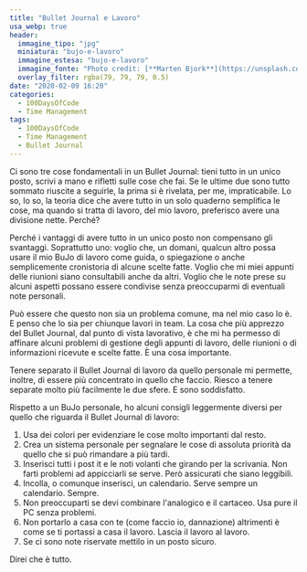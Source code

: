 ```yaml
---
title: "Bullet Journal e Lavoro"
usa_webp: true
header:
  immagine_tipo: "jpg"
  miniatura: "bujo-e-lavoro"
  immagine_estesa: "bujo-e-lavoro"
  immagine_fonte: "Photo credit: [**Marten Bjork**](https://unsplash.com/@martenbjork)"
  overlay_filter: rgba(79, 79, 79, 0.5)
date: "2020-02-09 16:20"
categories:
  - 100DaysOfCode
  - Time Management
tags:
  - 100DaysOfCode
  - Time Management
  - Bullet Journal
---
```


Ci sono tre cose fondamentali in un Bullet Journal: tieni tutto in un unico posto, scrivi a mano e rifletti sulle cose che fai. Se le ultime due sono tutto sommato riuscite a seguirle, la prima si è rivelata, per me, impraticabile. Lo so, lo so, la teoria dice che avere tutto in un solo quaderno semplifica le cose, ma quando si tratta di lavoro, del mio lavoro, preferisco avere una divisione nette. Perché?

Perché i vantaggi di avere tutto in un unico posto non compensano gli svantaggi. Soprattutto uno: voglio che, un domani, qualcun altro possa usare il mio BuJo di lavoro come guida, o spiegazione o anche semplicemente cronistoria di alcune scelte fatte. Voglio che mi miei appunti delle riunioni siano consultabili anche da altri. Voglio che le note prese su alcuni aspetti possano essere condivise senza preoccuparmi di eventuali note personali.

Può essere che questo non sia un problema comune, ma nel mio caso lo è. E penso che lo sia per chiunque lavori in team. La cosa che più apprezzo del Bullet Journal, dal punto di vista lavorativo, è che mi ha permesso di affinare alcuni problemi di gestione degli appunti di lavoro, delle riunioni o di informazioni ricevute e scelte fatte. È una cosa importante.

Tenere separato il Bullet Journal di lavoro da quello personale mi permette, inoltre, di essere più concentrato in quello che faccio. Riesco a tenere separate molto più facilmente le due sfere. E sono soddisfatto.

Rispetto a un BuJo personale, ho alcuni consigli leggermente diversi per quello che riguarda il Bullet Journal di lavoro:

1. Usa dei colori per evidenziare le cose molto importanti dal resto.
2. Crea un sistema personale per segnalare le cose di assoluta priorità da quello che si può rimandare a più tardi.
3. Inserisci tutti i post it e le noti volanti che girando per la scrivania. Non farti problemi ad appicciarli se serve. Però assicurati che siano leggibili.
4. Incolla, o comunque inserisci, un calendario. Serve sempre un calendario. Sempre.
5. Non preoccuparti se devi combinare l'analogico e il cartaceo. Usa pure il PC senza problemi.
6. Non portarlo a casa con te (come faccio io, dannazione) altrimenti è come se ti portassi a casa il lavoro. Lascia il lavoro al lavoro.
7. Se ci sono note riservate mettilo in un posto sicuro.

Direi che è tutto.
